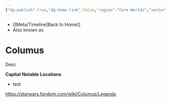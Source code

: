 ```yaml
---
{"dg-publish":true,"dg-home-link":false,"region":"Core Worlds","sector":null,"system":null,"grid":"M-11","aliases":[],"tags":["map","planet","core","retraining","unfinished"],"permalink":"/navigational/columus/","dgHomeLink":false,"dgPassFrontmatter":true}
---
```


- [[Meta/Timeline\|Back to Home]]
- Also known as 

# Columus
Desc

**Capital**
**Notable Locations**
- test

https://starwars.fandom.com/wiki/Columus/Legends
